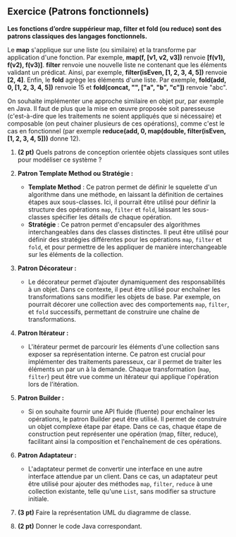 ## Exercice (Patrons fonctionnels)

**Les fonctions d’ordre suppérieur map, filter et fold (ou reduce) sont des patrons classiques des langages fonctionnels.**

Le **map** s'applique sur une liste (ou similaire) et la transforme par application d'une fonction. Par exemple, **map(f, [v1, v2, v3])** renvoie **[f(v1), f(v2), f(v3)]**. **filter** renvoie une nouvelle liste ne contenant que les éléments validant un prédicat. Ainsi, par exemple, **filter(isEven, [1, 2, 3, 4, 5])** renvoie **[2, 4]**. Enfin, le **fold** agrège les éléments d'une liste. Par exemple, **fold(add, 0, [1, 2, 3, 4, 5])** renvoie 15 et **fold(concat, "", ["a", "b", "c"])** renvoie "abc".

On souhaite implémenter une approche similaire en objet pur, par exemple en Java. Il faut de plus que la mise en œuvre proposée soit paresseuse (c'est-à-dire que les traitements ne soient appliqués que si nécessaire) et composable (on peut chainer plusieurs de ces opérations), comme c'est le cas en fonctionnel (par exemple **reduce(add, 0, map(double, filter(isEven, [1, 2, 3, 4, 5]))** donne 12).

1. **(2 pt)** Quels patrons de conception orientée objets classiques sont utiles pour modéliser ce système ?
1. **Patron Template Method ou Stratégie :**
   - **Template Method** : Ce patron permet de définir le squelette d'un algorithme dans une méthode, en laissant la définition de certaines étapes aux sous-classes. Ici, il pourrait être utilisé pour définir la structure des opérations `map`, `filter` et `fold`, laissant les sous-classes spécifier les détails de chaque opération.
   - **Stratégie** : Ce patron permet d'encapsuler des algorithmes interchangeables dans des classes distinctes. Il peut être utilisé pour définir des stratégies différentes pour les opérations `map`, `filter` et `fold`, et pour permettre de les appliquer de manière interchangeable sur les éléments de la collection.

2. **Patron Décorateur :**
   - Le décorateur permet d’ajouter dynamiquement des responsabilités à un objet. Dans ce contexte, il peut être utilisé pour enchaîner les transformations sans modifier les objets de base. Par exemple, on pourrait décorer une collection avec des comportements `map`, `filter`, et `fold` successifs, permettant de construire une chaîne de transformations.

3. **Patron Itérateur :**
   - L'itérateur permet de parcourir les éléments d'une collection sans exposer sa représentation interne. Ce patron est crucial pour implémenter des traitements paresseux, car il permet de traiter les éléments un par un à la demande. Chaque transformation (`map`, `filter`) peut être vue comme un itérateur qui applique l'opération lors de l'itération.

4. **Patron Builder :**
   - Si on souhaite fournir une API fluide (fluente) pour enchaîner les opérations, le patron Builder peut être utilisé. Il permet de construire un objet complexe étape par étape. Dans ce cas, chaque étape de construction peut représenter une opération (map, filter, reduce), facilitant ainsi la composition et l'enchaînement de ces opérations.

5. **Patron Adaptateur :**
   - L'adaptateur permet de convertir une interface en une autre interface attendue par un client. Dans ce cas, un adaptateur peut être utilisé pour ajouter des méthodes `map`, `filter`, `reduce` à une collection existante, telle qu'une `List`, sans modifier sa structure initiale.

3. **(3 pt)** Faire la représentation UML du diagramme de classe.
4. **(2 pt)** Donner le code Java correspondant.
